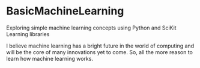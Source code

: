 # BasicMachineLearning
Exploring simple machine learning concepts using Python and SciKit Learning libraries 

I believe machine learning has a bright future in the world of computing and will be the core of many innovations yet to come. 
So, all the more reason to learn how machine learning works. 
